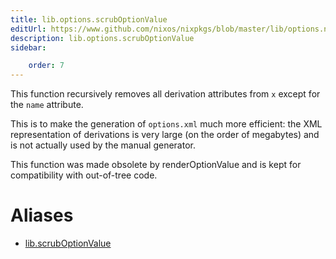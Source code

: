 ```yaml
---
title: lib.options.scrubOptionValue
editUrl: https://www.github.com/nixos/nixpkgs/blob/master/lib/options.nix#L361C22
description: lib.options.scrubOptionValue
sidebar:

    order: 7
---
```


This function recursively removes all derivation attributes from
`x` except for the `name` attribute.

This is to make the generation of `options.xml` much more
efficient: the XML representation of derivations is very large
(on the order of megabytes) and is not actually used by the
manual generator.

This function was made obsolete by renderOptionValue and is kept for
compatibility with out-of-tree code.


# Aliases

- [lib.scrubOptionValue](/reference/libscrubOptionValue)


